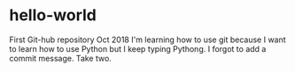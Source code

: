 # hello-world
First Git-hub repository Oct 2018
I'm learning how to use git because I want to learn how to use Python but I keep typing Pythong.
I forgot to add a commit message. Take two.
